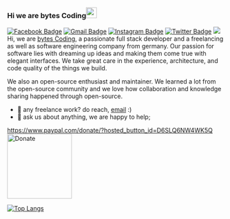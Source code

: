 ### Hi we are bytes Coding<img src="https://media.giphy.com/media/hvRJCLFzcasrR4ia7z/giphy.gif" width="25px">
[![Facebook Badge](https://img.shields.io/badge/-bytesCoding-005eff?style=flat&labelColor=005eff&logo=Facebook&logoColor=darkblue&link=https://www.facebook.com/CarinaSophieSchoppe/)](https://www.facebook.com/CarinaSophieSchoppe/)
[![Gmail Badge](https://img.shields.io/badge/-bytesCoding-c14438?style=flat&logo=Gmail&logoColor=white&link=mailto:info@bytes-coding.de)](mailto:info@bytes-coding.de)
[![Instagram Badge](https://img.shields.io/badge/-@bytesCoding-purple?style=flat&logo=instagram&logoColor=white&link=https://instagram.com/bytes_coding/)](https://instagram.com/bytes_coding)
[![Twitter Badge](https://img.shields.io/badge/-@bytesCoding-1ca0f1?style=flat&labelColor=1ca0f1&logo=twitter&logoColor=white&link=https://twitter.com/bytesCoding2023)](https://twitter.com/bytesCoding2023)
![](https://visitor-badge.glitch.me/badge?page_id=bytesCoding.bytesCoding)
<br />
Hi, we are [bytes Coding](https://github.com/bytes-Coding-official/), a passionate full stack developer and a freelancing as well as software engineering company from germany. Our passion for software lies with dreaming up ideas and making them come true with elegant interfaces. We take great care in the experience, architecture, and code quality of the things we build.

We also an open-source enthusiast and maintainer. We learned a lot from the open-source community and we love how collaboration and knowledge sharing happened through open-source.
- 💼 any freelance work? do reach, [email](mailto:info@bytes-coding.de) :)
- 💬 ask us about anything, we are happy to help;


https://www.paypal.com/donate/?hosted_button_id=D6SLQ6NW4WK5Q
<a href="https://www.paypal.com/donate/?hosted_button_id=D6SLQ6NW4WK5Q" target="_blank"><img src="https://cdn.buymeacoffee.com/buttons/v2/default-red.png" alt="Donate" width="150" ></a>

[![Top Langs](https://github-readme-stats.vercel.app/api/top-langs/?username=carinaschoppe&layout=compact&theme=github_dark&langs_count=8)](https://github.com/anuraghazra/github-readme-stats)


